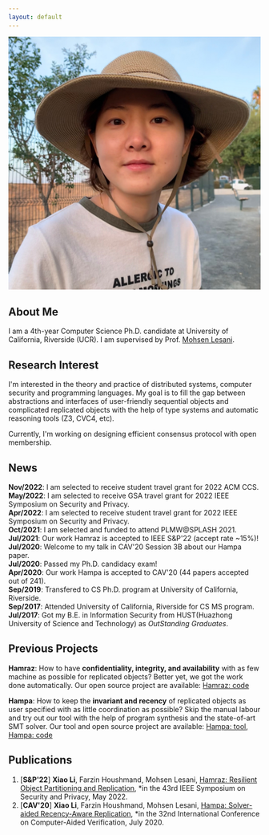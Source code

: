 ```yaml
---
layout: default
---
```

<img class="profile-picture" src="XiaoLiPic.JPG">

## About Me

I am a 4th-year Computer Science Ph.D. candidate at University of California, Riverside (UCR). I am supervised by Prof. [Mohsen Lesani](https://www.cs.ucr.edu/~lesani/). 

## Research Interest

I'm interested in the theory and practice of distributed systems, computer security and programming languages. My goal is to fill the gap between abstractions and interfaces of user-friendly sequential objects and complicated replicated objects with the help of type systems and automatic reasoning tools (Z3, CVC4, etc).

Currently, I'm working on designing efficient consensus protocol with open membership.

## News

**Nov/2022**:  I am selected to receive student travel grant for 2022 ACM CCS. 
**May/2022**:  I am selected to receive GSA travel grant for 2022 IEEE Symposium on Security and Privacy.  
**Apr/2022**:  I am selected to receive student travel grant for 2022 IEEE Symposium on Security and Privacy.  
**Oct/2021**:  I am selected and funded to attend PLMW@SPLASH 2021.  
**Jul/2021**:  Our work Hamraz is accepted to IEEE S&P'22 (accept rate ~15%)!  
**Jul/2020**:  Welcome to my talk in CAV'20 Session 3B about our Hampa paper.     
**Jul/2020**:  Passed my Ph.D. candidacy exam!     
**Apr/2020**:  Our work Hampa is accepted to CAV'20 (44 papers accepted out of 241).    
**Sep/2019**:  Transfered to CS Ph.D. program at University of California, Riverside.    
**Sep/2017**:  Attended University of California, Riverside for CS MS program.    
**Jul/2017**:  Got my B.E. in Information Security from HUST(Huazhong University of Science and Technology) as *OutStanding Graduates*.    

## Previous Projects

**Hamraz**:  How to have **confidentiality, integrity, and availability** with as few machine as possible for replicated objects? Better yet, we got the work done automatically. Our open source project are available: [Hamraz: code](https://github.com/XiaoLi0614/Secure_Partition.git)

**Hampa**:  How to keep the **invariant and recency** of replicated objects as user specified with as little coordination as possible? Skip the manual labour and try out our tool with the help of program synthesis and the state-of-art SMT solver. Our tool and open source project are available: [Hampa: tool](https://github.com/XiaoLi0614/HampaAE), [Hampa: code](https://github.com/XiaoLi0614/CVCAutomation)

## Publications

1. [**S&P'22**] **Xiao Li**, Farzin Houshmand, Mohsen Lesani, [Hamraz: Resilient Object Partitioning and Replication](https://www.cs.ucr.edu/~lesani/companion/sp22/SP22.pdf), *in the 43rd IEEE Symposium on Security and Privacy, May 2022.
2. [**CAV'20**] **Xiao Li**, Farzin Houshmand, Mohsen Lesani, [Hampa: Solver-aided Recency-Aware Replication](https://www.cs.ucr.edu/~lesani/companion/cav20/CAV20.pdf), *in the 32nd International Conference on Computer-Aided Verification, July 2020.
